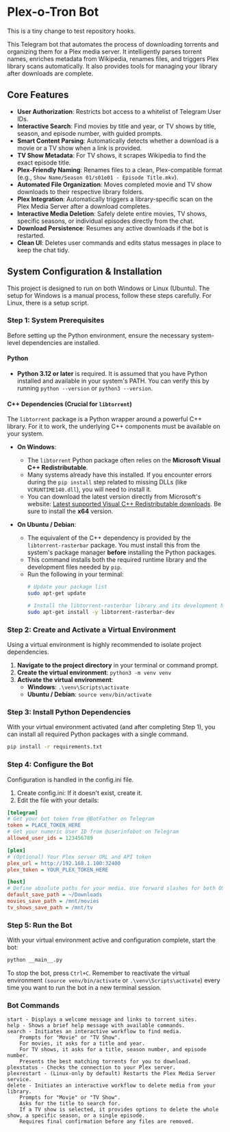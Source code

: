 # Plex-o-Tron Bot

This is a tiny change to test repository hooks.

This Telegram bot that automates the process of downloading torrents and organizing them for a Plex media server. It intelligently parses torrent names, enriches metadata from Wikipedia, renames files, and triggers Plex library scans automatically. It also provides tools for managing your library after downloads are complete.

## Core Features

*   **User Authorization**: Restricts bot access to a whitelist of Telegram User IDs.
*   **Interactive Search**: Find movies by title and year, or TV shows by title, season, and episode number, with guided prompts.
*   **Smart Content Parsing**: Automatically detects whether a download is a movie or a TV show when a link is provided.
*   **TV Show Metadata**: For TV shows, it scrapes Wikipedia to find the exact episode title.
*   **Plex-Friendly Naming**: Renames files to a clean, Plex-compatible format (e.g., `Show Name/Season 01/s01e01 - Episode Title.mkv`).
*   **Automated File Organization**: Moves completed movie and TV show downloads to their respective library folders.
*   **Plex Integration**: Automatically triggers a library-specific scan on the Plex Media Server after a download completes.
*   **Interactive Media Deletion**: Safely delete entire movies, TV shows, specific seasons, or individual episodes directly from the chat.
*   **Download Persistence**: Resumes any active downloads if the bot is restarted.
*   **Clean UI**: Deletes user commands and edits status messages in place to keep the chat tidy.

## System Configuration & Installation

This project is designed to run on both Windows or Linux (Ubuntu).
The setup for Windows is a manual process, follow these steps carefully.
For Linux, there is a setup script.

### Step 1: System Prerequisites

Before setting up the Python environment, ensure the necessary system-level dependencies are installed.

#### Python
*   **Python 3.12 or later** is required. It is assumed that you have Python installed and available in your system's PATH. You can verify this by running `python --version` or `python3 --version`.

#### C++ Dependencies (Crucial for `libtorrent`)
The `libtorrent` package is a Python wrapper around a powerful C++ library. For it to work, the underlying C++ components must be available on your system.

*   **On Windows**:
    *   The `libtorrent` Python package often relies on the **Microsoft Visual C++ Redistributable**.
    *   Many systems already have this installed. If you encounter errors during the `pip install` step related to missing DLLs (like `VCRUNTIME140.dll`), you will need to install it.
    *   You can download the latest version directly from Microsoft's website: [Latest supported Visual C++ Redistributable downloads](https://learn.microsoft.com/en-us/cpp/windows/latest-supported-vc-redist?view=msvc-170). Be sure to install the **x64** version.

*   **On Ubuntu / Debian**:
    *   The equivalent of the C++ dependency is provided by the `libtorrent-rasterbar` package. You must install this from the system's package manager **before** installing the Python packages.
    *   This command installs both the required runtime library and the development files needed by `pip`.
    *   Run the following in your terminal:
        ```bash
        # Update your package list
        sudo apt-get update

        # Install the libtorrent-rasterbar library and its development headers
        sudo apt-get install -y libtorrent-rasterbar-dev
        ```

### Step 2: Create and Activate a Virtual Environment

Using a virtual environment is highly recommended to isolate project dependencies.

1.  **Navigate to the project directory** in your terminal or command prompt.
2.  **Create the virtual environment**: `python3 -m venv venv`
3.  **Activate the virtual environment**:
    *   **Windows**: `.\venv\Scripts\activate`
    *   **Ubuntu / Debian**: `source venv/bin/activate`

### Step 3: Install Python Dependencies

With your virtual environment activated (and after completing Step 1), you can install all required Python packages with a single command.

```bash
pip install -r requirements.txt
```

### Step 4: Configure the Bot

Configuration is handled in the config.ini file.

1.  Create config.ini: If it doesn't exist, create it.
2.  Edit the file with your details:
```ini
[telegram]
# Get your bot token from @BotFather on Telegram
token = PLACE_TOKEN_HERE
# Get your numeric User ID from @userinfobot on Telegram
allowed_user_ids = 123456789

[plex]
# (Optional) Your Plex server URL and API token
plex_url = http://192.168.1.100:32400
plex_token = YOUR_PLEX_TOKEN_HERE

[host]
# Define absolute paths for your media. Use forward slashes for both OSes.
default_save_path = ~/Downloads
movies_save_path = /mnt/movies
tv_shows_save_path = /mnt/tv
```

### Step 5: Run the Bot

With your virtual environment active and configuration complete, start the bot:
```bash
python __main__.py
```

To stop the bot, press `Ctrl+C`. Remember to reactivate the virtual environment `(source venv/bin/activate` or `.\venv\Scripts\activate`) every time you want to run the bot in a new terminal session.

### Bot Commands

    start - Displays a welcome message and links to torrent sites.
    help - Shows a brief help message with available commands.
    search - Initiates an interactive workflow to find media.
        Prompts for "Movie" or "TV Show".
        For movies, it asks for a title and year.
        For TV shows, it asks for a title, season number, and episode number.
        Presents the best matching torrents for you to download.
    plexstatus - Checks the connection to your Plex server.
    plexrestart - (Linux-only by default) Restarts the Plex Media Server service.
    delete - Initiates an interactive workflow to delete media from your library.
        Prompts for "Movie" or "TV Show".
        Asks for the title to search for.
        If a TV show is selected, it provides options to delete the whole show, a specific season, or a single episode.
        Requires final confirmation before any files are removed.
